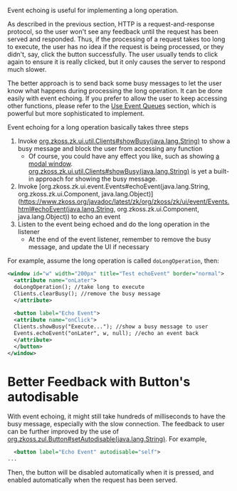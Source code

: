 Event echoing is useful for implementing a long operation.

As described in the previous section, HTTP is a request-and-response
protocol, so the user won't see any feedback until the request has been
served and responded. Thus, if the processing of a request takes too
long to execute, the user has no idea if the request is being processed,
or they didn't, say, click the button successfully. The user usually
tends to click again to ensure it is really clicked, but it only causes
the server to respond much slower.

The better approach is to send back some busy messages to let the user
know what happens during processing the long operation. It can be done
easily with event echoing. If you prefer to allow the user to keep
accessing other functions, please refer to the [Use Event Queues]({{site.baseurl}}/zk_dev_ref/ui_patterns/use_event_queues)
section, which is powerful but more sophisticated to implement.

Event echoing for a long operation basically takes three steps

1.  Invoke
    [org.zkoss.zk.ui.util.Clients#showBusy(java.lang.String)](https://www.zkoss.org/javadoc/latest/zk/org/zkoss/zk/ui/util/Clients.html#showBusy(java.lang.String))
    to show a busy message and block the user from accessing any
    function
    - Of course, you could have any effect you like, such as showing [a modal window]({{site.baseurl}}/zk_component_ref/window).
      [org.zkoss.zk.ui.util.Clients#showBusy(java.lang.String)](https://www.zkoss.org/javadoc/latest/zk/org/zkoss/zk/ui/util/Clients.html#showBusy(java.lang.String))
      is yet a built-in approach for showing the busy message.
2.  Invoke
    [org.zkoss.zk.ui.event.Events#echoEvent(java.lang.String, org.zkoss.zk.ui.Component, java.lang.Object)](https://www.zkoss.org/javadoc/latest/zk/org/zkoss/zk/ui/event/Events.html#echoEvent(java.lang.String, org.zkoss.zk.ui.Component, java.lang.Object))
    to echo an event
3.  Listen to the event being echoed and do the long operation in the
    listener
    - At the end of the event listener, remember to remove the busy
      message, and update the UI if necessary

For example, assume the long operation is called `doLongOperation`,
then:

```xml
<window id="w" width="200px" title="Test echoEvent" border="normal">
  <attribute name="onLater">
  doLongOperation(); //take long to execute
  Clients.clearBusy(); //remove the busy message
  </attribute>
 
  <button label="Echo Event">
  <attribute name="onClick">
  Clients.showBusy("Execute..."); //show a busy message to user
  Events.echoEvent("onLater", w, null); //echo an event back 
  </attribute>
  </button>
</window>
```

# Better Feedback with Button's autodisable

With event echoing, it might still take hundreds of milliseconds to have
the busy message, especially with the slow connection. The feedback to
user can be further improved by the use of
[org.zkoss.zul.Button#setAutodisable(java.lang.String)](https://www.zkoss.org/javadoc/latest/zk/org/zkoss/zul/Button.html#setAutodisable(java.lang.String)).
For example,

```xml
  <button label="Echo Event" autodisable="self">
...
```

Then, the button will be disabled automatically when it is pressed, and
enabled automatically when the request has been served.
